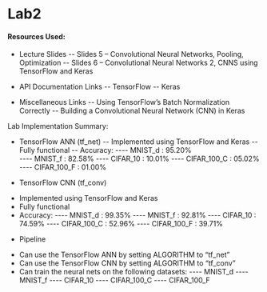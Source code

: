 # Lab2

#### Resources Used:
*	Lecture Slides
--	Slides 5 – Convolutional Neural Networks, Pooling, Optimization
--	Slides 6 – Convolutional Neural Networks 2, CNNS using TensorFlow and Keras

*	API Documentation Links
--	TensorFlow
--	Keras

*	Miscellaneous Links
--	Using TensorFlow’s Batch Normalization Correctly
--	Building a Convolutional Neural Network (CNN) in Keras


Lab Implementation Summary:
*	TensorFlow ANN (tf_net)
--	Implemented using TensorFlow and Keras
--	Fully functional
--	Accuracy:
----	MNIST_d		: 	95.20%	
----	MNIST_f		: 	82.58%
----	CIFAR_10	: 	10.01%
----	CIFAR_100_C	: 	05.02%
----	CIFAR_100_F	: 	01.00%

*	TensorFlow CNN (tf_conv)
-	Implemented using TensorFlow and Keras 
-	Fully functional
-	Accuracy:
----	MNIST_d		: 	99.35%
----	MNIST_f		: 	92.81%
----	CIFAR_10	: 	74.59%
----	CIFAR_100_C	: 	52.96%
----	CIFAR_100_F	: 	39.71%

*	Pipeline
-	Can use the TensorFlow ANN by setting ALGORITHM to “tf_net”
-	Can use the TensorFlow CNN by setting ALGORITHM to “tf_conv”
-	Can train the neural nets on the following datasets:
----	MNIST_d 
----	MNIST_f 
----	CIFAR_10
----	CIFAR_100_C
----	CIFAR_100_F
